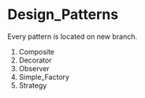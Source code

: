 # Design_Patterns
Every pattern is located on new branch.

1. Composite
2. Decorator
3. Observer
4. Simple_Factory
5. Strategy
